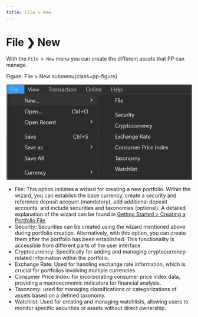 ```yaml
---
title: File > New
---
```

# File &#10095; New

With the `File > New` menu you can create the different assets that PP can manage.

Figure: File > New submenu{class=pp-figure}

![](./images/mnu-new.png)

- File: This option initiates a wizard for creating a new portfolio. Within the wizard, you can establish the base currency, create a security and reference deposit account (mandatory), add additional deposit accounts, and include securities and taxonomies (optional). A detailed explanation of the wizard can be found in [Getting Started > Creating a Portfolio File](../../getting-started/create-portfolio.md).
- Security: Securities can be created using the wizard mentioned above during portfolio creation. Alternatively, with this option, you can create them after the portfolio has been established. This functionality is accessible from different parts of the user interface.
- Cryptocurrency: Specifically for adding and managing cryptocurrency-related information within the portfolio.
- Exchange Rate: Used for handling exchange rate information, which is crucial for portfolios involving multiple currencies.
- Consumer Price Index: for incorporating consumer price index data, providing a macroeconomic indicators for financial analysis.
- Taxonomy: used for managing classifications or categorizations of assets based on a defined taxonomy.
- Watchlist: Used for creating and managing watchlists, allowing users to monitor specific securities or assets without direct ownership.
